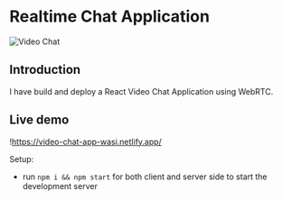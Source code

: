 # Realtime Chat Application

![Video Chat](https://i.ibb.co/7WZRLD1/122.jpg)

## Introduction

 I have build and deploy a React Video Chat Application using WebRTC.
 
 ## Live demo
 
!https://video-chat-app-wasi.netlify.app/

Setup:

- run `npm i && npm start` for both client and server side to start the development server
